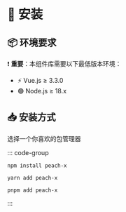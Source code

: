 <!--
 * @Author: zhouxk
 * @Date: 2025-05-21 11:00:07
 * @LastEditors: zhouxk
 * @LastEditTime: 2025-05-21 11:11:13
 * @Description: 
-->
# 🍑 安装
## 📦 环境要求

❗ **重要**：本组件库需要以下最低版本环境：
- ⚡ Vue.js ≥ 3.3.0
- 🟢 Node.js ≥ 18.x

## 📥 安装方式

选择一个你喜欢的包管理器

::: code-group

```shell [npm]
npm install peach-x
```

```shell [yarn]
yarn add peach-x
```


```shell [pnpm]
pnpm add peach-x
```
:::
